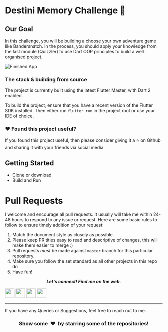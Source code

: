 # Destini Memory Challenge 🤔

## Our Goal

In this challenge, you will be building a choose your own adventure game like Bandersnatch. In the process, you should apply your knowledge from the last module (Quizzler) to use Dart OOP principles to build a well organised project.

![Finished App](https://github.com/londonappbrewery/Images/blob/master/Destini.gif)

### The stack & building from source

The project is currently built using the latest Flutter Master, with Dart 2 enabled.

To build the project, ensure that you have a recent version of the Flutter SDK installed. Then either run `flutter run` in the project root or use your IDE of choice.

### :heart: Found this project useful?

If you found this project useful, then please consider giving it a :star: on Github and sharing it with your friends via social media.


## Getting Started
- Clone or download
- Build and Run

# Pull Requests

I welcome and encourage all pull requests. It usually will take me within 24-48 hours to respond to any issue or request. Here are some basic rules to follow to ensure timely addition of your request:

1.  Match the document style as closely as possible.
2.  Please keep PR titles easy to read and descriptive of changes, this will make them easier to merge :)
3.  Pull requests _must_ be made against `master` branch for this particular repository.
4.  Make sure you follow the set standard as all other projects in this repo do
5.  Have fun!
        
        
<p align="center">
  <b><i>Let's connect! Find me on the web.</i></b>

[<img height="30" src="https://img.shields.io/badge/twitter-%231DA1F2.svg?&style=for-the-badge&logo=twitter&logoColor=white" />][twitter]
[<img height="30" src="https://img.shields.io/badge/linkedin-blue.svg?&style=for-the-badge&logo=linkedin&logoColor=white" />][linkedin]
[<img height="30" src = "https://img.shields.io/badge/Facebook-036be4.svg?&style=for-the-badge&logo=facebook&logoColor=white">][Facebook]
[<img height="30" src = "https://img.shields.io/badge/instagram-c14438?&style=for-the-badge&logo=instagram&logoColor=white">][instagram]
<br />
<hr />

[twitter]: https://twitter.com/DalpatDc
[linkedin]: https://www.linkedin.com/in/dalpat-i-b5b451166/
[instagram]: https://www.instagram.com/dalpat_chaudhary__/
[Facebook]: https://www.facebook.com/dalpatchaudhary.blogspot.in/

If you have any Queries or Suggestions, feel free to reach out to me.
<h3 align="center">Show some &nbsp;❤️&nbsp; by starring some of the repositories!</h3>
